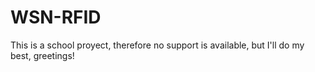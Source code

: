 WSN-RFID
========
This is a school proyect, therefore no support is available, but I'll do my best, greetings!
